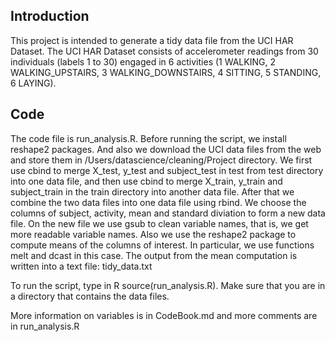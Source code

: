 ## Introduction

This project is intended to generate a tidy data file from the UCI HAR Dataset. The UCI HAR Dataset consists of accelerometer readings from 30 individuals (labels 1 to 30) engaged in 6 activities (1 WALKING, 2 WALKING_UPSTAIRS, 3 WALKING_DOWNSTAIRS, 4 SITTING, 5 STANDING, 6 LAYING).

## Code

The code file is run_analysis.R. Before running the script, we install reshape2 packages. And also we download the UCI data files from the web and store them in /Users/datascience/cleaning/Project directory. We first use cbind to merge X_test, y_test and subject_test in test from test directory into one data file, and then use cbind to merge X_train, y_train and subject_train in the train directory into another data file. After that we combine the two data files into one data file using rbind. We choose the columns of subject, activity, mean and standard diviation to form a new data file. On the new file we use gsub to clean variable names, that is, we get more readable variable names. Also we use the reshape2 package to compute means of the columns of interest. In particular, we use functions melt and dcast in this case. The output from the mean computation is written into a text file: tidy_data.txt

To run the script, type in R
source(run_analysis.R). Make sure that you are in a directory that contains the data files.

More information on variables is in CodeBook.md and more comments are in run_analysis.R

